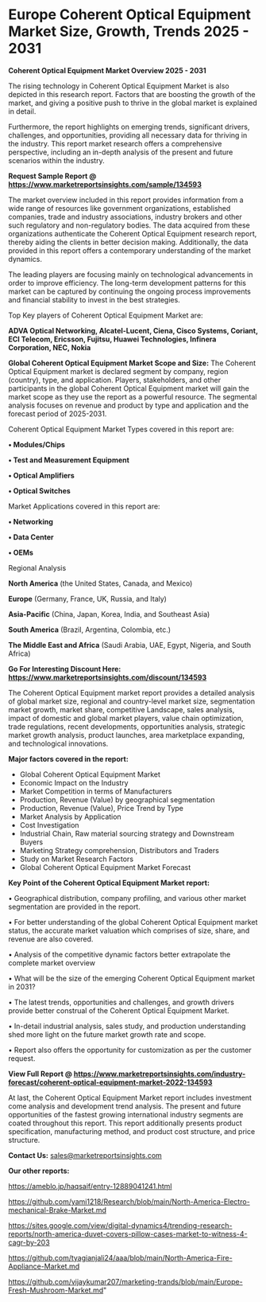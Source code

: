  # Europe Coherent Optical Equipment Market Size, Growth, Trends 2025 - 2031

<Strong> Coherent Optical Equipment Market Overview 2025 - 2031</strong>

The rising technology in Coherent Optical Equipment Market is also depicted in this research report. Factors that are boosting the growth of the market, and giving a positive push to thrive in the global market is explained in detail.

Furthermore, the report highlights on emerging trends, significant drivers, challenges, and opportunities, providing all necessary data for thriving in the industry. This report market research offers a comprehensive perspective, including an in-depth analysis of the present and future scenarios within the industry.

<strong>Request Sample Report @ <a href=https://www.marketreportsinsights.com/sample/134593>https://www.marketreportsinsights.com/sample/134593</a></strong>

The market overview included in this report provides information from a wide range of resources like government organizations, established companies, trade and industry associations, industry brokers and other such regulatory and non-regulatory bodies. The data acquired from these organizations authenticate the Coherent Optical Equipment research report, thereby aiding the clients in better decision making. Additionally, the data provided in this report offers a contemporary understanding of the market dynamics.

The leading players are focusing mainly on technological advancements in order to improve efficiency. The long-term development patterns for this market can be captured by continuing the ongoing process improvements and financial stability to invest in the best strategies.

Top Key players of Coherent Optical Equipment Market are:

<strong>ADVA Optical Networking, Alcatel-Lucent, Ciena, Cisco Systems, Coriant, ECI Telecom, Ericsson, Fujitsu, Huawei Technologies, Infinera Corporation, NEC, Nokia</strong>

<strong><b>Global Coherent Optical Equipment Market Scope and Size:</b></strong>
The Coherent Optical Equipment market is declared segment by company, region (country), type, and application. Players, stakeholders, and other participants in the global Coherent Optical Equipment market will gain the market scope as they use the report as a powerful resource. The segmental analysis focuses on revenue and product by type and application and the forecast period of 2025-2031.

Coherent Optical Equipment Market Types covered in this report are:

<strong>• Modules/Chips

• Test and Measurement Equipment

• Optical Amplifiers

• Optical Switches</strong>

Market Applications covered in this report are:

<strong>• Networking

• Data Center

• OEMs</strong> 

Regional Analysis

<strong>North America</strong> (the United States, Canada, and Mexico)

<strong>Europe</strong> (Germany, France, UK, Russia, and Italy)

<strong>Asia-Pacific</strong> (China, Japan, Korea, India, and Southeast Asia)

<strong>South America</strong> (Brazil, Argentina, Colombia, etc.)

<strong>The Middle East and Africa</strong> (Saudi Arabia, UAE, Egypt, Nigeria, and South Africa)

<strong>Go For Interesting Discount Here: <a href=https://www.marketreportsinsights.com/discount/134593>https://www.marketreportsinsights.com/discount/134593</a></strong>

The Coherent Optical Equipment market report provides a detailed analysis of global market size, regional and country-level market size, segmentation market growth, market share, competitive Landscape, sales analysis, impact of domestic and global market players, value chain optimization, trade regulations, recent developments, opportunities analysis, strategic market growth analysis, product launches, area marketplace expanding, and technological innovations.

<strong><b>Major factors covered in the report:</b></strong>
<ul>
  <li>Global Coherent Optical Equipment Market </li>
  <li>Economic Impact on the Industry</li>
  <li>Market Competition in terms of Manufacturers</li>
  <li>Production, Revenue (Value) by geographical segmentation</li>
  <li>Production, Revenue (Value), Price Trend by Type</li>
  <li>Market Analysis by Application</li>
  <li>Cost Investigation</li>
  <li>Industrial Chain, Raw material sourcing strategy and Downstream Buyers</li>
  <li>Marketing Strategy comprehension, Distributors and Traders</li>
  <li>Study on Market Research Factors</li>
  <li>Global Coherent Optical Equipment Market Forecast</li>
</ul>

<strong><b>Key Point of the Coherent Optical Equipment Market report:</b></strong>

• Geographical distribution, company profiling, and various other market segmentation are provided in the report.

• For better understanding of the global Coherent Optical Equipment market status, the accurate market valuation which comprises of size, share, and revenue are also covered.

• Analysis of the competitive dynamic factors better extrapolate the complete market overview

• What will be the size of the emerging Coherent Optical Equipment market in 2031?

• The latest trends, opportunities and challenges, and growth drivers provide better construal of the Coherent Optical Equipment Market.

• In-detail industrial analysis, sales study, and production understanding shed more light on the future market growth rate and scope.

• Report also offers the opportunity for customization as per the customer request.

<strong><b>View Full Report @ <a href=https://www.marketreportsinsights.com/industry-forecast/coherent-optical-equipment-market-2022-134593>https://www.marketreportsinsights.com/industry-forecast/coherent-optical-equipment-market-2022-134593</a></b></strong>


At last, the Coherent Optical Equipment Market report includes investment come analysis and development trend analysis. The present and future opportunities of the fastest growing international industry segments are coated throughout this report. This report additionally presents product specification, manufacturing method, and product cost structure, and price structure.

<strong>Contact Us:</strong>
sales@marketreportsinsights.com

<strong>Our other reports:</strong>

<a href=https://ameblo.jp/haqsaif/entry-12889041241.html>https://ameblo.jp/haqsaif/entry-12889041241.html</a>

<a href=https://github.com/yami1218/Research/blob/main/North-America-Electro-mechanical-Brake-Market.md>https://github.com/yami1218/Research/blob/main/North-America-Electro-mechanical-Brake-Market.md</a>

<a href=https://sites.google.com/view/digital-dynamics4/trending-research-reports/north-america-duvet-covers-pillow-cases-market-to-witness-4-cagr-by-203>https://sites.google.com/view/digital-dynamics4/trending-research-reports/north-america-duvet-covers-pillow-cases-market-to-witness-4-cagr-by-203</a>

<a href=https://github.com/tyagianjali24/aaa/blob/main/North-America-Fire-Appliance-Market.md>https://github.com/tyagianjali24/aaa/blob/main/North-America-Fire-Appliance-Market.md</a>

<a href=https://github.com/vijaykumar207/marketing-trands/blob/main/Europe-Fresh-Mushroom-Market.md>https://github.com/vijaykumar207/marketing-trands/blob/main/Europe-Fresh-Mushroom-Market.md</a>"
